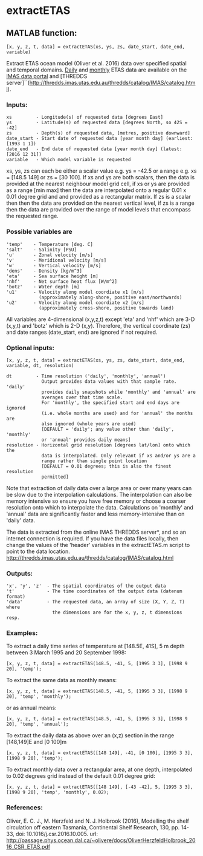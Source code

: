 # extractETAS

## MATLAB function:

    [x, y, z, t, data] = extractETAS(xs, ys, zs, date_start, date_end, variable)
  
  Extract ETAS ocean model (Oliver et al. 2016) data over specified spatial and temporal domains. [Daily](http://data.imas.utas.edu.au/portal/search?uuid=47450e8b-da02-463d-aca4-f00b2077bd56) and [monthly](http://data.imas.utas.edu.au/portal/search?uuid=43dee465-0bc1-4f5a-b855-4cab14eaa9f1) ETAS data are available on the [IMAS data portal](http://data.imas.utas.edu.au/) and [THREDDS server]``(http://thredds.imas.utas.edu.au/thredds/catalog/IMAS/catalog.html).

###  Inputs:

    xs         - Longitude(s) of requested data [degrees East]
    ys         - Latitude(s) of requested data [degrees North, so 42S = -42]
    zs         - Depth(s) of requested data, [metres, positive downward]
    date_start - Start date of requested data [year month day] (earliest: [1993 1 1])
    date_end   - End date of requested data [year month day] (latest: [2016 12 31])
    variable   - Which model variable is requested

   xs, ys, zs can each be either a scalar value e.g. ys = -42.5
   or a range e.g. xs = [148.5 149] or zs = [30 100]. If xs and ys
   are both scalars, then the data is provided at the nearest neighbour
   model grid cell, if xs or ys are provided as a range [min max] then
   the data are interpolated onto a regular 0.01 x 0.01 degree grid and
   and provided as a rectangular matrix. If zs is a scalar then then
   the data are provided on the nearest vertical level, if zs is a
   range then the data are provided over the range of model levels
   that encompass the requested range.

###   Possible variables are

    'temp'    - Temperature [deg. C]
    'salt'    - Salinity [PSU]
    'u'       - Zonal velocity [m/s]
    'v'       - Meridional velocity [m/s]
    'w'       - Vertical velocity [m/s]
    'dens'    - Density [kg/m^3]
    'eta'     - Sea surface height [m]
    'nhf'     - Net surface heat flux [W/m^2]
    'botz'    - Water depth [m]
    'u1'      - Velocity along model coordiate x1 [m/s]
                (approximately along-shore, positive east/northwards)
    'u2'      - Velocity along model coordiate x2 [m/s]
                (approximately cross-shore, positive towards land)

  All variables are 4-dimensional (x,y,z,t) except 'eta' and 'nhf'
  which are 3-D (x,y,t) and 'botz' which is 2-D (x,y). Therefore,
  the vertical coordinate (zs) and date ranges (date_start, end)
  are ignored if not required.

###  Optional inputs:

    [x, y, z, t, data] = extractETAS(xs, ys, zs, date_start, date_end, variable, dt, resolution)

    dt         - Time resolution ('daily', 'monthly', 'annual')
                 Output provides data values with that sample rate. 'daily'
                 provides daily snapshots while 'monthly' and 'annual' are
                 averages over that time scale.
                 For 'monthly', the specified start and end days are ignored
                 (i.e. whole months are used) and for 'annual' the months are
                 also ignored (whole years are used)
                 [DEFAULT = 'daily'; any value other than 'daily', 'monthly'
                 or 'annual' provides daily means]
    resolution - Horizontal grid resolution [degrees lat/lon] onto which the
                 data is interpolated. Only relevant if xs and/or ys are a
                 range rather than single point location
                 [DEFAULT = 0.01 degrees; this is also the finest resolution
                 permitted]

   Note that extraction of daily data over a large area or over many years
   can be slow due to the interpolation calculations. The interpolation
   can also be memory intensive so ensure you have free memory or choose
   a coarser resolution onto which to interpolate the data. Calculations
   on 'monthly' and 'annual' data are significantly faster and less 
   memory-intensive than on 'daily' data.

   The data is extracted from the online IMAS THREDDS server*, and so an
   internet connection is required. If you have the data files locally, then
   change the values of the 'header' variables in the extractETAS.m script
   to point to the data location.
   http://thredds.imas.utas.edu.au/thredds/catalog/IMAS/catalog.html

###  Outputs:

    'x', 'y', 'z'  - The spatial coordinates of the output data
    't'            - The time coordinates of the output data (datenum format)
    'data'         - The requested data, an array of size (X, Y, Z, T) where
                     the dimensions are for the x, y, z, t dimensions resp.

###  Examples:

   To extract a daily time series of temperature at [148.5E, 41S], 5 m depth
   between 3 March 1995 and 20 September 1998:

    [x, y, z, t, data] = extractETAS(148.5, -41, 5, [1995 3 3], [1998 9 20], 'temp');

   To extract the same data as monthly means:

    [x, y, z, t, data] = extractETAS(148.5, -41, 5, [1995 3 3], [1998 9 20], 'temp', 'monthly');

   or as annual means:

    [x, y, z, t, data] = extractETAS(148.5, -41, 5, [1995 3 3], [1998 9 20], 'temp', 'annual');

   To extract the daily data as above over an (x,z) section in the range [148,149]E and [0 100]m

    [x, y, z, t, data] = extractETAS([148 149], -41, [0 100], [1995 3 3], [1998 9 20], 'temp');

   To extract monthly data over a rectangular area, at one depth, interpolated to 0.02 degrees
   grid instead of the default 0.01 degree grid:

    [x, y, z, t, data] = extractETAS([148 149], [-43 -42], 5, [1995 3 3], [1998 9 20], 'temp', 'monthly', 0.02);

###  References:

   Oliver, E. C. J., M. Herzfeld and N. J. Holbrook (2016), Modelling the shelf
   circulation off eastern Tasmania, Continental Shelf Research, 130, pp. 14-33,
   doi: 10.1016/j.csr.2016.10.005. url:
   http://passage.phys.ocean.dal.ca/~olivere/docs/OliverHerzfeldHolbrook_2016_CSR_ETAS.pdf
